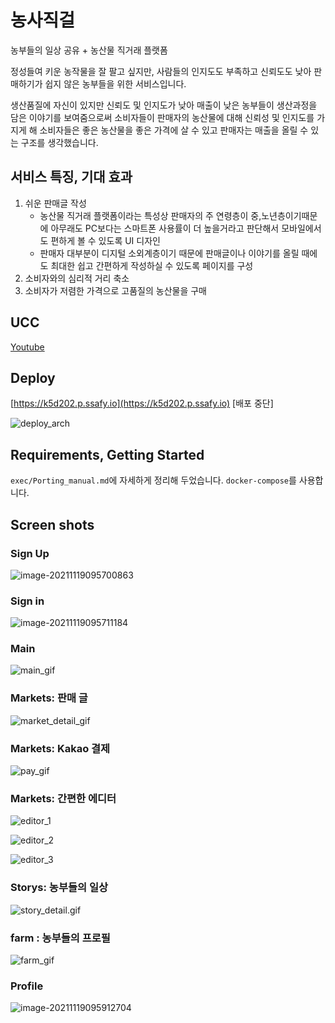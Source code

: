 # 농사직걸

농부들의 일상 공유 + 농산물 직거래 플랫폼

정성들여 키운 농작물을 잘 팔고 싶지만, 사람들의 인지도도 부족하고 신뢰도도 낮아 판매하기가 쉽지 않은 농부들을 위한 서비스입니다.

생산품질에 자신이 있지만 신뢰도 및 인지도가 낮아 매출이 낮은 농부들이 생산과정을 담은 이야기를 보여줌으로써 소비자들이 판매자의 농산물에 대해 신뢰성 및 인지도를 가지게 해 소비자들은 좋은 농산물을 좋은 가격에 살 수 있고 판매자는 매출을 올릴 수 있는 구조를 생각했습니다.

## 서비스 특징, 기대 효과

1. 쉬운 판매글 작성
   - 농산물 직거래 플랫폼이라는 특성상 판매자의 주 연령층이 중,노년층이기때문에 아무래도 PC보다는 스마트폰 사용률이 더 높을거라고 판단해서 모바일에서도 편하게 볼 수 있도록 UI 디자인
   - 판매자 대부분이 디지털 소외계층이기 때문에 판매글이나 이야기를 올릴 때에도 최대한 쉽고 간편하게 작성하실 수 있도록 페이지를 구성
2. 소비자와의 심리적 거리 축소
3. 소비자가 저렴한 가격으로 고품질의 농산물을 구매

## UCC

[Youtube](https://www.youtube.com/watch?v=Aserty0F-Dk)

## Deploy

[https://k5d202.p.ssafy.io](https://k5d202.p.ssafy.io) [배포 중단]

![deploy_arch](README.assets/deploy_arch.png)

## Requirements, Getting Started

`exec/Porting_manual.md`에 자세하게 정리해 두었습니다. `docker-compose`를 사용합니다.

## Screen shots

### Sign Up

![image-20211119095700863](README.assets/image-20211119095700863.png)

### Sign in

![image-20211119095711184](README.assets/image-20211119095711184.png)

### Main

![main_gif](README.assets/main_gif.gif)

### Markets: 판매 글

![market_detail_gif](README.assets/market_detail_gif.gif)

### Markets: Kakao 결제

![pay_gif](README.assets/pay_gif.gif)

### Markets: 간편한 에디터

![editor_1](README.assets/editor_1.png)

![editor_2](README.assets/editor_2.png)

![editor_3](README.assets/editor_3.png)

### Storys: 농부들의 일상

![story_detail.gif](README.assets/story_detail.gif.gif)

### farm : 농부들의 프로필

![farm_gif](README.assets/farm_gif.gif)

### Profile

![image-20211119095912704](README.assets/image-20211119095912704.png)
